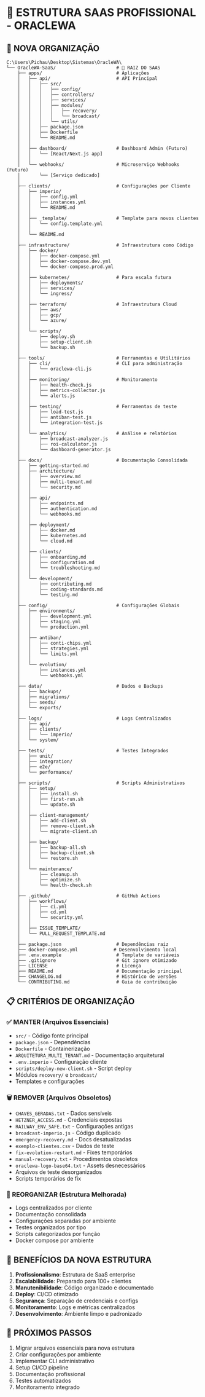# 📁 ESTRUTURA SAAS PROFISSIONAL - ORACLEWA

## 🎯 NOVA ORGANIZAÇÃO

```
C:\Users\Pichau\Desktop\Sistemas\OracleWA\
└── OracleWA-SaaS/                      # 🚀 RAIZ DO SAAS
    ├── apps/                           # Aplicações
    │   ├── api/                        # API Principal
    │   │   ├── src/
    │   │   │   ├── config/
    │   │   │   ├── controllers/
    │   │   │   ├── services/
    │   │   │   ├── modules/
    │   │   │   │   ├── recovery/
    │   │   │   │   └── broadcast/
    │   │   │   └── utils/
    │   │   ├── package.json
    │   │   ├── Dockerfile
    │   │   └── README.md
    │   │
    │   ├── dashboard/                  # Dashboard Admin (Futuro)
    │   │   └── [React/Next.js app]
    │   │
    │   └── webhooks/                   # Microserviço Webhooks (Futuro)
    │       └── [Serviço dedicado]
    │
    ├── clients/                        # Configurações por Cliente
    │   ├── imperio/
    │   │   ├── config.yml
    │   │   ├── instances.yml
    │   │   └── README.md
    │   │
    │   ├── _template/                  # Template para novos clientes
    │   │   └── config.template.yml
    │   │
    │   └── README.md
    │
    ├── infrastructure/                 # Infraestrutura como Código
    │   ├── docker/
    │   │   ├── docker-compose.yml
    │   │   ├── docker-compose.dev.yml
    │   │   └── docker-compose.prod.yml
    │   │
    │   ├── kubernetes/                 # Para escala futura
    │   │   ├── deployments/
    │   │   ├── services/
    │   │   └── ingress/
    │   │
    │   ├── terraform/                  # Infraestrutura Cloud
    │   │   ├── aws/
    │   │   ├── gcp/
    │   │   └── azure/
    │   │
    │   └── scripts/
    │       ├── deploy.sh
    │       ├── setup-client.sh
    │       └── backup.sh
    │
    ├── tools/                          # Ferramentas e Utilitários
    │   ├── cli/                        # CLI para administração
    │   │   └── oraclewa-cli.js
    │   │
    │   ├── monitoring/                 # Monitoramento
    │   │   ├── health-check.js
    │   │   ├── metrics-collector.js
    │   │   └── alerts.js
    │   │
    │   ├── testing/                    # Ferramentas de teste
    │   │   ├── load-test.js
    │   │   ├── antiban-test.js
    │   │   └── integration-test.js
    │   │
    │   └── analytics/                  # Análise e relatórios
    │       ├── broadcast-analyzer.js
    │       ├── roi-calculator.js
    │       └── dashboard-generator.js
    │
    ├── docs/                           # Documentação Consolidada
    │   ├── getting-started.md
    │   ├── architecture/
    │   │   ├── overview.md
    │   │   ├── multi-tenant.md
    │   │   └── security.md
    │   │
    │   ├── api/
    │   │   ├── endpoints.md
    │   │   ├── authentication.md
    │   │   └── webhooks.md
    │   │
    │   ├── deployment/
    │   │   ├── docker.md
    │   │   ├── kubernetes.md
    │   │   └── cloud.md
    │   │
    │   ├── clients/
    │   │   ├── onboarding.md
    │   │   ├── configuration.md
    │   │   └── troubleshooting.md
    │   │
    │   └── development/
    │       ├── contributing.md
    │       ├── coding-standards.md
    │       └── testing.md
    │
    ├── config/                         # Configurações Globais
    │   ├── environments/
    │   │   ├── development.yml
    │   │   ├── staging.yml
    │   │   └── production.yml
    │   │
    │   ├── antiban/
    │   │   ├── conti-chips.yml
    │   │   ├── strategies.yml
    │   │   └── limits.yml
    │   │
    │   └── evolution/
    │       ├── instances.yml
    │       └── webhooks.yml
    │
    ├── data/                           # Dados e Backups
    │   ├── backups/
    │   ├── migrations/
    │   ├── seeds/
    │   └── exports/
    │
    ├── logs/                           # Logs Centralizados
    │   ├── api/
    │   ├── clients/
    │   │   └── imperio/
    │   └── system/
    │
    ├── tests/                          # Testes Integrados
    │   ├── unit/
    │   ├── integration/
    │   ├── e2e/
    │   └── performance/
    │
    ├── scripts/                        # Scripts Administrativos
    │   ├── setup/
    │   │   ├── install.sh
    │   │   ├── first-run.sh
    │   │   └── update.sh
    │   │
    │   ├── client-management/
    │   │   ├── add-client.sh
    │   │   ├── remove-client.sh
    │   │   └── migrate-client.sh
    │   │
    │   ├── backup/
    │   │   ├── backup-all.sh
    │   │   ├── backup-client.sh
    │   │   └── restore.sh
    │   │
    │   └── maintenance/
    │       ├── cleanup.sh
    │       ├── optimize.sh
    │       └── health-check.sh
    │
    ├── .github/                        # GitHub Actions
    │   ├── workflows/
    │   │   ├── ci.yml
    │   │   ├── cd.yml
    │   │   └── security.yml
    │   │
    │   ├── ISSUE_TEMPLATE/
    │   └── PULL_REQUEST_TEMPLATE.md
    │
    ├── package.json                    # Dependências raiz
    ├── docker-compose.yml             # Desenvolvimento local
    ├── .env.example                    # Template de variáveis
    ├── .gitignore                      # Git ignore otimizado
    ├── LICENSE                         # Licença
    ├── README.md                       # Documentação principal
    ├── CHANGELOG.md                    # Histórico de versões
    └── CONTRIBUTING.md                 # Guia de contribuição
```

## 📋 CRITÉRIOS DE ORGANIZAÇÃO

### ✅ MANTER (Arquivos Essenciais)
- `src/` - Código fonte principal
- `package.json` - Dependências
- `Dockerfile` - Containerização
- `ARQUITETURA_MULTI_TENANT.md` - Documentação arquitetural
- `.env.imperio` - Configuração cliente
- `scripts/deploy-new-client.sh` - Script deploy
- Módulos `recovery/` e `broadcast/`
- Templates e configurações

### 🗑️ REMOVER (Arquivos Obsoletos)
- `CHAVES_GERADAS.txt` - Dados sensíveis
- `HETZNER_ACCESS.md` - Credenciais expostas
- `RAILWAY_ENV_SAFE.txt` - Configurações antigas
- `broadcast-imperio.js` - Código duplicado
- `emergency-recovery.md` - Docs desatualizadas
- `exemplo-clientes.csv` - Dados de teste
- `fix-evolution-restart.md` - Fixes temporários
- `manual-recovery.txt` - Procedimentos obsoletos
- `oraclewa-logo-base64.txt` - Assets desnecessários
- Arquivos de teste desorganizados
- Scripts temporários de fix

### 🔄 REORGANIZAR (Estrutura Melhorada)
- Logs centralizados por cliente
- Documentação consolidada
- Configurações separadas por ambiente
- Testes organizados por tipo
- Scripts categorizados por função
- Docker compose por ambiente

## 🎯 BENEFÍCIOS DA NOVA ESTRUTURA

1. **Profissionalismo**: Estrutura de SaaS enterprise
2. **Escalabilidade**: Preparado para 100+ clientes
3. **Manutenibilidade**: Código organizado e documentado
4. **Deploy**: CI/CD otimizado
5. **Segurança**: Separação de credenciais e configs
6. **Monitoramento**: Logs e métricas centralizados
7. **Desenvolvimento**: Ambiente limpo e padronizado

## 🚀 PRÓXIMOS PASSOS

1. Migrar arquivos essenciais para nova estrutura
2. Criar configurações por ambiente
3. Implementar CLI administrativo
4. Setup CI/CD pipeline
5. Documentação profissional
6. Testes automatizados
7. Monitoramento integrado